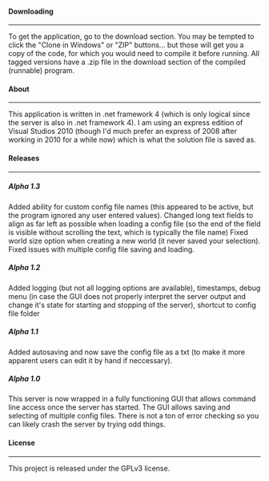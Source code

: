 #### Downloading
***

To get the application, go to the download section. You may be tempted to click the "Clone in Windows" or "ZIP" buttons... but those will get you a copy of the code, for which you would need to compile it before running. All tagged versions have a .zip file in the download section of the compiled (runnable) program.

#### About
***

This application is written in .net framework 4 (which is only logical since the server is also in .net framework 4). I am using an express edition of Visual Studios 2010 (though I'd much prefer an express of 2008 after working in 2010 for a while now) which is what the solution file is saved as.

#### Releases
***

##### _Alpha 1.3_

Added ability for custom config file names (this appeared to be active, but the program ignored any user entered values).
Changed long text fields to align as far left as possible when loading a config file (so the end of the field is visible without scrolling the text, which is typically the file name)
Fixed world size option when creating a new world (it never saved your selection).
Fixed issues with multiple config file saving and loading.

##### _Alpha 1.2_

Added logging (but not all logging options are available), timestamps, debug menu (in case the GUI does not properly interpret the server output and change it's state for starting and stopping of the server), shortcut to config file folder

##### _Alpha 1.1_

Added autosaving and now save the config file as a txt (to make it more apparent users can edit it by hand if neccessary).

##### _Alpha 1.0_

This server is now wrapped in a fully functioning GUI that allows command line access once the server has started. The GUI allows saving and selecting of multiple config files. There is not a ton of error checking so you can likely crash the server by trying odd things.

#### License
***

This project is released under the GPLv3 license.
